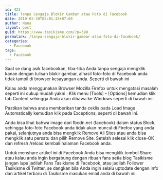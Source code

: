 ```yaml
---
id: 423
title: Tanpa Sengaja Blokir Gambar atau Foto di Facebook
date: 2010-05-30T03:01:33+07:00
author: Nana
layout: post
guid: https://www.tasikisme.com/?p=398
permalink: /tanpa-sengaja-blokir-gambar-atau-foto-di-facebook/
categories:
  - Facebook
tags:
  - Facebook
---
```

Saat se dang asik facebookan, tiba-tiba Anda tanpa sengaja mengklik kanan dengan tulisan blokir gambar, alhasil foto-foto di Facebook anda tidak tampil di browser kesayangan anda. Seperti di bawah ini

Kalau anda menggunakan Browser Mozilla Firefox untuk mengatasi masalah seperti ini cukup mudah yakni : Klik menu [Tools] – [Options] kemudian klik tab Content sehingga Anda akan dibawa ke Windows seperti di bawah ini.

Pastikan bahwa anda memberikan tanda ceklis pada Load Image Automatically kemudian klik pada Exceptions, seperti di bawah ini.

Anda bisa lihat bahwa image dari fbcdn.net (facebook) dalam status Block, sehingga foto-foto Facebook anda tidak akan muncul di Firefox yang anda pakai, selanjutnya anda bisa mengklik Remove All Sites atau anda bisa mengklik satu persatu dan pilih Remove Site. Setelah selesai klik close-OK dan refresh /reload kembali halaman Facebook anda.

Untuk menshare artikel ini di Facebook Anda bisa mengklik tombol Share atau kalau anda ingin bergabung dengan ribuan fans setia blog Tasikisme jangan lupa jadilah Fans Tasikisme di Facebook, atau jadilah Follower Tasikisme di Twitter, se dangkan bila Anda ingin selalu uptodate dengan info dan artikel terbaru di Tasikisme masukan email anda di bawah ini.